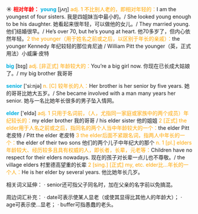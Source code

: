 ☀ <font color="red">**相对年龄：**</font>
<font color="sky blue">**young**</font> [jʌŋ] 
<font color="orange">adj. 1 不比别人老的，即相对年轻的：</font>I am the youngest of four sisters. 我是四姐妹当中最小的。/ She looked young enough to be his daughter. 她看起来很年轻，可以做他的女儿。/ They married young. 他们结婚很早。/ He’s over 70, but he’s young at heart. 他70多岁了，但内心依然年轻。<font color="orange">2 the younger（用于姓名之前或之后，以区别于年长的亲戚）：</font>the younger Kennedy 年纪较轻的那位肯尼迪 / William Pitt the younger（英，正式用法）小威廉·皮特

<font color="sky blue">**big**</font> [bɪɡ] 
<font color="orange">adj. [非正式] 年龄较大的：</font>You’re a big girl now. 你现在已长成大姑娘了。/ my big brother 我哥哥

<font color="sky blue">**senior**</font> ['si:njə] 
<font color="orange">n. [C] 较年长的人：</font>Her brother is her senior by five years. 她的哥哥比她大五岁。/ She became involved with a man many years her senior. 她与一名比她年长很多的男子坠入情网。

<font color="sky blue">**elder**</font> ['eldə] 
<font color="orange">adj. 1 只用于名词前，（人，尤指同一家庭或家族中的两个成员）年纪较长的：</font>my elder brother 我的哥哥 / his elder sister 他的姐姐 <font color="orange">2 [正式] the elder用于人名之前或之后，指同名的两个人当中年龄较大的一个：</font>the elder Pitt 老皮特 / Pitt the elder 老皮特 <font color="orange">3 the elder后面不紧跟名词，指两人中年长的一个：</font>the elder of their two sons 他们的两个儿子中年纪大的那个 <font color="orange">n. 1 [pl.] elders年龄较大、经历较多且具有权威的人，即长者，长辈，元老等：</font>Children have no respect for their elders nowadays. 现在的孩子对长辈一点儿也不尊敬。/ the village elders 村里德高望重的长辈 <font color="orange">2 [sing.] [正式] my, etc. elder比…年长的一个人：</font>He is her elder by several years. 他比她年长几岁。

相关词义延伸：
· senior还可指父子同名时，加在父亲的名字前以免搞混。

周边词汇补充：
· date可表示使某人显老（或使其显得比其他人的年龄大）；
· age可表示使…显老；
· buffer可指愚蠢的老头。

